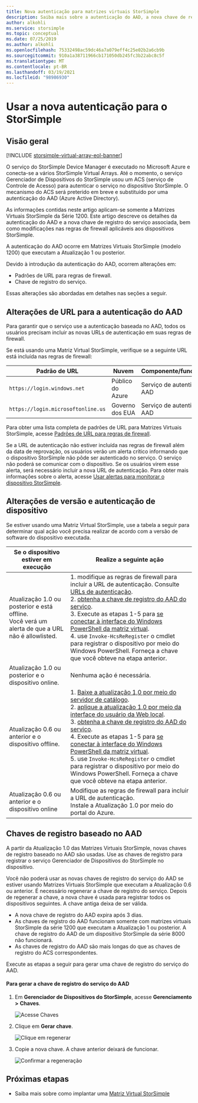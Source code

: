 ```yaml
---
title: Nova autenticação para matrizes virtuais StorSimple
description: Saiba mais sobre a autenticação do AAD, a nova chave de registro do serviço associada e as modificações nas regras de firewall, conforme aplicável aos dispositivos StorSimple.
author: alkohli
ms.service: storsimple
ms.topic: conceptual
ms.date: 07/25/2019
ms.author: alkohli
ms.openlocfilehash: 75332498ac59dc46a7a079eff4c25e02b2a6cb9b
ms.sourcegitcommit: 910a1a38711966cb171050db245fc3b22abc8c5f
ms.translationtype: MT
ms.contentlocale: pt-BR
ms.lasthandoff: 03/19/2021
ms.locfileid: "98986930"
---
```

# <a name="use-the-new-authentication-for-your-storsimple"></a>Usar a nova autenticação para o StorSimple

## <a name="overview"></a>Visão geral

[!INCLUDE [storsimple-virtual-array-eol-banner](../../includes/storsimple-virtual-array-eol-banner.md)]

O serviço do StorSimple Device Manager é executado no Microsoft Azure e conecta-se a vários StorSimple Virtual Arrays. Até o momento, o serviço Gerenciador de Dispositivos do StorSimple usou um ACS (serviço de Controle de Acesso) para autenticar o serviço no dispositivo StorSimple. O mecanismo do ACS será preterido em breve e substituído por uma autenticação do AAD (Azure Active Directory).

As informações contidas neste artigo aplicam-se somente a Matrizes Virtuais StorSimple da Série 1200. Este artigo descreve os detalhes da autenticação do AAD e a nova chave de registro do serviço associada, bem como modificações nas regras de firewall aplicáveis aos dispositivos StorSimple.

A autenticação do AAD ocorre em Matrizes Virtuais StorSimple (modelo 1200) que executam a Atualização 1 ou posterior.

Devido à introdução da autenticação do AAD, ocorrem alterações em:

- Padrões de URL para regras de firewall.
- Chave de registro do serviço.

Essas alterações são abordadas em detalhes nas seções a seguir.

## <a name="url-changes-for-aad-authentication"></a>Alterações de URL para a autenticação do AAD

Para garantir que o serviço use a autenticação baseada no AAD, todos os usuários precisam incluir as novas URLs de autenticação em suas regras de firewall.

Se está usando uma Matriz Virtual StorSimple, verifique se a seguinte URL está incluída nas regras de firewall:

| Padrão de URL                         | Nuvem | Componente/funcionalidade         |
|------------------------------------|-------|---------------------------------|
| `https://login.windows.net`        | Público do Azure |Serviço de autenticação do AAD      |
| `https://login.microsoftonline.us` | Governo dos EUA |Serviço de autenticação do AAD      |

Para obter uma lista completa de padrões de URL para Matrizes Virtuais StorSimple, acesse [Padrões de URL para regras de firewall](storsimple-ova-system-requirements.md#url-patterns-for-firewall-rules).

Se a URL de autenticação não estiver incluída nas regras de firewall além da data de reprovação, os usuários verão um alerta crítico informando que o dispositivo StorSimple não pôde ser autenticado no serviço. O serviço não poderá se comunicar com o dispositivo. Se os usuários virem esse alerta, será necessário incluir a nova URL de autenticação. Para obter mais informações sobre o alerta, acesse [Usar alertas para monitorar o dispositivo StorSimple](storsimple-virtual-array-manage-alerts.md#networking-alerts).

## <a name="device-version-and-authentication-changes"></a>Alterações de versão e autenticação de dispositivo

Se estiver usando uma Matriz Virtual StorSimple, use a tabela a seguir para determinar qual ação você precisa realizar de acordo com a versão de software do dispositivo executada.

| Se o dispositivo estiver em execução  | Realize a seguinte ação                                    |
|----------------------------|--------------------------------------------------------------|
| Atualização 1.0 ou posterior e está offline. <br> Você verá um alerta de que a URL não é allowlisted.| 1. modifique as regras de firewall para incluir a URL de autenticação. Consulte [URLs de autenticação](#url-changes-for-aad-authentication). <br> 2. [obtenha a chave de registro do AAD do serviço](#aad-based-registration-keys). <br> 3. Execute as etapas 1-5 para [se conectar à interface do Windows PowerShell da matriz virtual](storsimple-virtual-array-deploy2-provision-hyperv.md#step-2-provision-a-virtual-array-in-hypervisor).<br> 4. use `Invoke-HcsReRegister` o cmdlet para registrar o dispositivo por meio do Windows PowerShell. Forneça a chave que você obteve na etapa anterior.|
| Atualização 1.0 ou posterior e o dispositivo online.| Nenhuma ação é necessária.                                       |
| Atualização 0.6 ou anterior e o dispositivo offline. | 1. [Baixe a atualização 1,0 por meio do servidor de catálogo](storsimple-virtual-array-install-update-1.md#download-the-update-or-the-hotfix).<br>2. [aplique a atualização 1,0 por meio da interface do usuário da Web local](storsimple-virtual-array-install-update-1.md#install-the-update-or-the-hotfix).<br>3. [obtenha a chave de registro do AAD do serviço](#aad-based-registration-keys). <br>4. Execute as etapas 1-5 para [se conectar à interface do Windows PowerShell da matriz virtual](storsimple-virtual-array-deploy2-provision-hyperv.md#step-2-provision-a-virtual-array-in-hypervisor).<br>5. use `Invoke-HcsReRegister` o cmdlet para registrar o dispositivo por meio do Windows PowerShell. Forneça a chave que você obteve na etapa anterior.|
| Atualização 0.6 ou anterior e o dispositivo online | Modifique as regras de firewall para incluir a URL de autenticação.<br> Instale a Atualização 1.0 por meio do portal do Azure. |

## <a name="aad-based-registration-keys"></a>Chaves de registro baseado no AAD

A partir da Atualização 1.0 das Matrizes Virtuais StorSimple, novas chaves de registro baseado no AAD são usadas. Use as chaves de registro para registrar o serviço Gerenciador de Dispositivos do StorSimple no dispositivo.

Você não poderá usar as novas chaves de registro do serviço do AAD se estiver usando Matrizes Virtuais StorSimple que executam a Atualização 0.6 ou anterior. É necessário regenerar a chave de registro do serviço. Depois de regenerar a chave, a nova chave é usada para registrar todos os dispositivos seguintes. A chave antiga deixa de ser válida.

- A nova chave de registro do AAD expira após 3 dias.
- As chaves de registro do AAD funcionam somente com matrizes virtuais StorSimple da série 1200 que executam a Atualização 1 ou posterior. A chave de registro do AAD de um dispositivo StorSimple da série 8000 não funcionará.
- As chaves de registro do AAD são mais longas do que as chaves de registro do ACS correspondentes.

Execute as etapas a seguir para gerar uma chave de registro do serviço do AAD.

#### <a name="to-generate-the-aad-service-registration-key"></a>Para gerar a chave de registro do serviço do AAD

1. Em **Gerenciador de Dispositivos do StorSimple**, acesse **Gerenciamento &gt;** **Chaves**.
    
    ![Acesse Chaves](./media/storsimple-virtual-array-aad-registration-key/aad-registration-key1.png)

2. Clique em **Gerar chave**.

    ![Clique em regenerar](./media/storsimple-virtual-array-aad-registration-key/aad-click-generate-registration-key.png)

3. Copie a nova chave. A chave anterior deixará de funcionar.

    ![Confirmar a regeneração](./media/storsimple-virtual-array-aad-registration-key/aad-registration-key2.png)

## <a name="next-steps"></a>Próximas etapas

* Saiba mais sobre como implantar uma [Matriz Virtual StorSimple](storsimple-virtual-array-deploy1-portal-prep.md)
